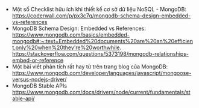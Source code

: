 - Một số Checklist hữu ích khi thiết kế cơ sở dữ liệu NoSQL - MongoDB:
https://coderwall.com/p/px3c7g/mongodb-schema-design-embedded-vs-references
- MongoDB Schema Design: Embedded vs References:
https://www.mongodb.com/basics/embedded-mongodb#:~:text=Embedded%20documents%20are%20an%20efficient,only%20when%20they're%20worthwhile.
https://stackoverflow.com/questions/5373198/mongodb-relationships-embed-or-reference
- Một bài viết phân tích rất hay từ trên trang blog của MongoDB:
https://www.mongodb.com/developer/languages/javascript/mongoose-versus-nodejs-driver/
- MongoDB Stable APIs
https://www.mongodb.com/docs/drivers/node/current/fundamentals/stable-api/